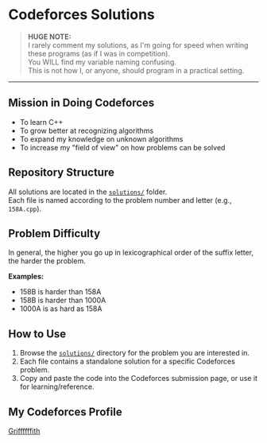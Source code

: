# Codeforces Solutions

> **HUGE NOTE:**  
> I rarely comment my solutions, as I'm going for speed when writing these programs (as if I was in competition).  
> You WILL find my variable naming confusing.  
> This is not how I, or anyone, should program in a practical setting.

---

## Mission in Doing Codeforces

- To learn C++
- To grow better at recognizing algorithms
- To expand my knowledge on unknown algorithms
- To increase my "field of view" on how problems can be solved

## Repository Structure

All solutions are located in the [`solutions/`](solutions) folder.  
Each file is named according to the problem number and letter (e.g., `158A.cpp`).

## Problem Difficulty

In general, the higher you go up in lexicographical order of the suffix letter, the harder the problem.

**Examples:**
- 158B is harder than 158A
- 158B is harder than 1000A
- 1000A is as hard as 158A

## How to Use

1. Browse the [`solutions/`](solutions) directory for the problem you are interested in.
2. Each file contains a standalone solution for a specific Codeforces problem.
3. Copy and paste the code into the Codeforces submission page, or use it for learning/reference.

## My Codeforces Profile

[Griffffffith](https://codeforces.com/profile/Griffffffith)
